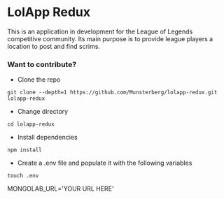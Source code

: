 # LolApp Redux

This is an application in development for the League of Legends competitive community. Its main purpose is to provide league players a location to post and find scrims. 

### Want to contribute?
- Clone the repo
```
git clone --depth=1 https://github.com/Munsterberg/lolapp-redux.git lolapp-redux
```

- Change directory
```
cd lolapp-redux
```

- Install dependencies
```
npm install
```

- Create a .env file and populate it with the following variables
```
touch .env
```

MONGOLAB_URL='YOUR URL HERE'